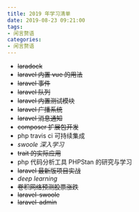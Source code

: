 ```yaml
---
title: 2019 年学习清单
date: 2019-08-23 09:21:00
tags:
- 闲言赘语
categories:
- 闲言赘语
---
```



* ~~laradock~~
* ~~laravel 内置 vue 的用法~~
* ~~laravel 事件~~
* ~~laravel 队列~~
* ~~laravel 内置测试模块~~
* ~~laravel 广播系统~~
* ~~laravel 消息通知~~
* ~~composer 扩展包开发~~
* php travis ci 可持续集成
* _swoole 深入学习_
* ~~trait 的实际应用~~
* php 代码分析工具 PHPStan 的研究与学习
* ~~laravel 最新版项目实战~~
* _deep learning_
* ~~卷积网络预测股票涨跌~~
* ~~laravel-swoole~~
* ~~laravel-admin~~
